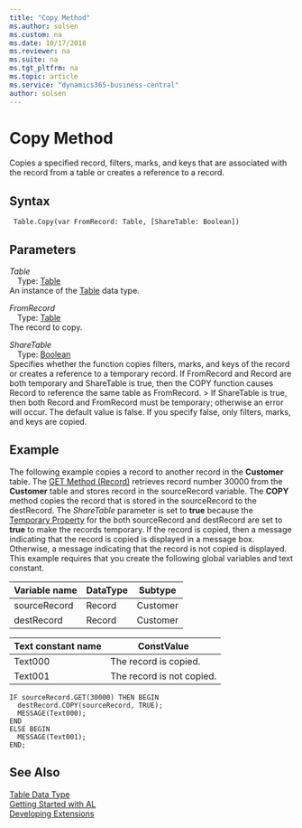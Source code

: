```yaml
---
title: "Copy Method"
ms.author: solsen
ms.custom: na
ms.date: 10/17/2018
ms.reviewer: na
ms.suite: na
ms.tgt_pltfrm: na
ms.topic: article
ms.service: "dynamics365-business-central"
author: solsen
---
```

[//]: # (START>DO_NOT_EDIT)
[//]: # (IMPORTANT:Do not edit any of the content between here and the END>DO_NOT_EDIT.)
[//]: # (Any modifications should be made in the .xml files in the ModernDev repo.)
# Copy Method
Copies a specified record, filters, marks, and keys that are associated with the record from a table or creates a reference to a record.

## Syntax
```
 Table.Copy(var FromRecord: Table, [ShareTable: Boolean])
```
## Parameters
*Table*  
&emsp;Type: [Table](table-data-type.md)  
An instance of the [Table](table-data-type.md) data type.  

*FromRecord*  
&emsp;Type: [Table](table-data-type.md)  
The record to copy.
          
*ShareTable*  
&emsp;Type: [Boolean](../boolean/boolean-data-type.md)  
Specifies whether the function copies filters, marks, and keys of the record or creates a reference to a temporary record. If FromRecord and Record are both temporary and ShareTable is true, then the COPY function causes Record to reference the same table as FromRecord. > If ShareTable is true, then both Record and FromRecord must be temporary; otherwise an error will occur. The default value is false. If you specify false, only filters, marks, and keys are copied.
          



[//]: # (IMPORTANT: END>DO_NOT_EDIT)

## Example  
 The following example copies a record to another record in the **Customer** table. The [GET Method \(Record\)](devenv-GET-Method-Record.md) retrieves record number 30000 from the **Customer** table and stores record in the sourceRecord variable. The **COPY** method copies the record that is stored in the sourceRecord to the destRecord. The *ShareTable* parameter is set to **true** because the [Temporary Property](../properties/devenv-Temporary-Property.md) for the both sourceRecord and destRecord are set to **true** to make the records temporary. If the record is copied, then a message indicating that the record is copied is displayed in a message box. Otherwise, a message indicating that the record is not copied is displayed. This example requires that you create the following global variables and text constant.  
  
|Variable name|DataType|Subtype|  
|-------------------|--------------|-------------|  
|sourceRecord|Record|Customer|  
|destRecord|Record|Customer|  
  
|Text constant name|ConstValue|  
|------------------------|----------------|  
|Text000|The record is copied.|  
|Text001|The record is not copied.|  
  
```  
IF sourceRecord.GET(30000) THEN BEGIN  
  destRecord.COPY(sourceRecord, TRUE);  
  MESSAGE(Text000);  
END  
ELSE BEGIN  
  MESSAGE(Text001);  
END;  
```  

## See Also
[Table Data Type](table-data-type.md)  
[Getting Started with AL](../devenv-get-started.md)  
[Developing Extensions](../devenv-dev-overview.md)